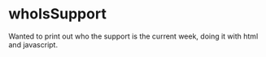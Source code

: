 # whoIsSupport

Wanted to print out who the support is the current week, doing it with html and javascript.


